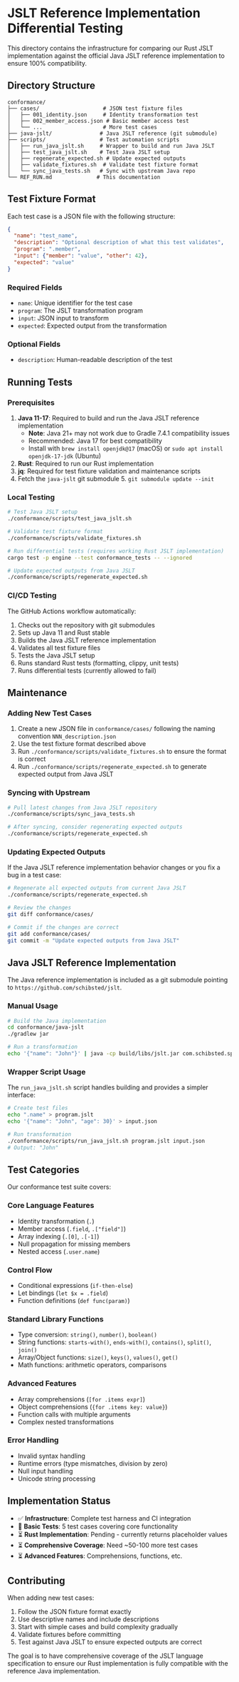 # JSLT Reference Implementation Differential Testing

This directory contains the infrastructure for comparing our Rust JSLT implementation against the official Java JSLT reference implementation to ensure 100% compatibility.

## Directory Structure

```
conformance/
├── cases/                    # JSON test fixture files
│   ├── 001_identity.json     # Identity transformation test
│   ├── 002_member_access.json # Basic member access test  
│   └── ...                   # More test cases
├── java-jslt/               # Java JSLT reference (git submodule)
├── scripts/                 # Test automation scripts
│   ├── run_java_jslt.sh     # Wrapper to build and run Java JSLT
│   ├── test_java_jslt.sh    # Test Java JSLT setup
│   ├── regenerate_expected.sh # Update expected outputs
│   ├── validate_fixtures.sh  # Validate test fixture format
│   └── sync_java_tests.sh   # Sync with upstream Java repo
└── REF_RUN.md              # This documentation
```

## Test Fixture Format

Each test case is a JSON file with the following structure:

```json
{
  "name": "test_name",
  "description": "Optional description of what this test validates",
  "program": ".member",
  "input": {"member": "value", "other": 42},
  "expected": "value"
}
```

### Required Fields
- `name`: Unique identifier for the test case
- `program`: The JSLT transformation program
- `input`: JSON input to transform
- `expected`: Expected output from the transformation

### Optional Fields  
- `description`: Human-readable description of the test

## Running Tests

### Prerequisites

1. **Java 11-17**: Required to build and run the Java JSLT reference implementation
   - **Note**: Java 21+ may not work due to Gradle 7.4.1 compatibility issues
   - Recommended: Java 17 for best compatibility
   - Install with `brew install openjdk@17` (macOS) or `sudo apt install openjdk-17-jdk` (Ubuntu)
2. **Rust**: Required to run our Rust implementation
3. **jq**: Required for test fixture validation and maintenance scripts
4. Fetch the `java-jslt` git submodule
   5. `git submodule update --init`

### Local Testing

```bash
# Test Java JSLT setup
./conformance/scripts/test_java_jslt.sh

# Validate test fixture format
./conformance/scripts/validate_fixtures.sh

# Run differential tests (requires working Rust JSLT implementation)
cargo test -p engine --test conformance_tests -- --ignored

# Update expected outputs from Java JSLT
./conformance/scripts/regenerate_expected.sh
```

### CI/CD Testing

The GitHub Actions workflow automatically:

1. Checks out the repository with git submodules
2. Sets up Java 11 and Rust stable
3. Builds the Java JSLT reference implementation
4. Validates all test fixture files
5. Tests the Java JSLT setup
6. Runs standard Rust tests (formatting, clippy, unit tests)
7. Runs differential tests (currently allowed to fail)

## Maintenance

### Adding New Test Cases

1. Create a new JSON file in `conformance/cases/` following the naming convention `NNN_description.json`
2. Use the test fixture format described above
3. Run `./conformance/scripts/validate_fixtures.sh` to ensure the format is correct
4. Run `./conformance/scripts/regenerate_expected.sh` to generate expected output from Java JSLT

### Syncing with Upstream

```bash
# Pull latest changes from Java JSLT repository
./conformance/scripts/sync_java_tests.sh

# After syncing, consider regenerating expected outputs
./conformance/scripts/regenerate_expected.sh
```

### Updating Expected Outputs

If the Java JSLT reference implementation behavior changes or you fix a bug in a test case:

```bash
# Regenerate all expected outputs from current Java JSLT
./conformance/scripts/regenerate_expected.sh

# Review the changes
git diff conformance/cases/

# Commit if the changes are correct
git add conformance/cases/
git commit -m "Update expected outputs from Java JSLT"
```

## Java JSLT Reference Implementation

The Java reference implementation is included as a git submodule pointing to `https://github.com/schibsted/jslt`. 

### Manual Usage

```bash
# Build the Java implementation
cd conformance/java-jslt
./gradlew jar

# Run a transformation
echo '{"name": "John"}' | java -cp build/libs/jslt.jar com.schibsted.spt.data.jslt.cli.JSLT program.jslt input.json
```

### Wrapper Script Usage

The `run_java_jslt.sh` script handles building and provides a simpler interface:

```bash
# Create test files
echo ".name" > program.jslt
echo '{"name": "John", "age": 30}' > input.json

# Run transformation
./conformance/scripts/run_java_jslt.sh program.jslt input.json
# Output: "John"
```

## Test Categories

Our conformance test suite covers:

### Core Language Features
- Identity transformation (`.`)
- Member access (`.field`, `.["field"]`)
- Array indexing (`.[0]`, `.[-1]`)
- Null propagation for missing members
- Nested access (`.user.name`)

### Control Flow
- Conditional expressions (`if-then-else`)
- Let bindings (`let $x = .field`)
- Function definitions (`def func(param)`)

### Standard Library Functions
- Type conversion: `string()`, `number()`, `boolean()`
- String functions: `starts-with()`, `ends-with()`, `contains()`, `split()`, `join()`
- Array/Object functions: `size()`, `keys()`, `values()`, `get()`
- Math functions: arithmetic operators, comparisons

### Advanced Features
- Array comprehensions (`[for .items expr]`)
- Object comprehensions (`{for .items key: value}`)
- Function calls with multiple arguments
- Complex nested transformations

### Error Handling
- Invalid syntax handling
- Runtime errors (type mismatches, division by zero)
- Null input handling
- Unicode string processing

## Implementation Status

- ✅ **Infrastructure**: Complete test harness and CI integration
- 🚧 **Basic Tests**: 5 test cases covering core functionality  
- ⏳ **Rust Implementation**: Pending - currently returns placeholder values
- ⏳ **Comprehensive Coverage**: Need ~50-100 more test cases
- ⏳ **Advanced Features**: Comprehensions, functions, etc.

## Contributing

When adding new test cases:

1. Follow the JSON fixture format exactly
2. Use descriptive names and include descriptions
3. Start with simple cases and build complexity gradually
4. Validate fixtures before committing
5. Test against Java JSLT to ensure expected outputs are correct

The goal is to have comprehensive coverage of the JSLT language specification to ensure our Rust implementation is fully compatible with the reference Java implementation.